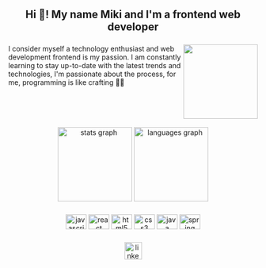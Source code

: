 <h2 align="center">Hi 👋! My name Miki and I'm a frontend web developer</h2>

###

<img align="right" height="150" src="https://media0.giphy.com/media/l0HU7hfo5w7WlSHC0/giphy.gif?cid=ecf05e47kq8bwh2ijd27xc049v484ql4c5otd606em61v7gl&rid=giphy.gif&ct=g"  />

###

<p align="left">I consider myself a technology enthusiast and web development frontend is my passion.  I am constantly learning to stay up-to-date with the latest trends and technologies, I'm passionate about the process, for me, programming is like  crafting 👨‍💻</p>

###

<br clear="both">
<br clear="both">

<div align="center">
  <img src="http://github-readme-stats.vercel.app/api?hide_title=false&hide_rank=false&show_icons=true&include_all_commits=true&count_private=true&disable_animations=false&theme=nightowl&locale=en&hide_border=false&username=MikTL" height="150" alt="stats graph"  />
  <img src="http://github-readme-stats.vercel.app/api/top-langs?locale=en&hide_title=false&layout=compact&card_width=320&langs_count=5&theme=nightowl&hide_border=false&username=MikTL" height="150" alt="languages graph"  />
</div>

###

<div align="center">
  <img src="http://cdn.jsdelivr.net/gh/devicons/devicon/icons/javascript/javascript-original.svg" height="30" width="42" alt="javascript logo"  />
  <img src="https://cdn.jsdelivr.net/gh/devicons/devicon/icons/react/react-original.svg" height="30" width="42" alt="react logo"  />
  <img src="https://cdn.jsdelivr.net/gh/devicons/devicon/icons/html5/html5-original.svg" height="30" width="42" alt="html5 logo"  />
  <img src="https://cdn.jsdelivr.net/gh/devicons/devicon/icons/css3/css3-original.svg" height="30" width="42" alt="css3 logo"  />
  <img src="https://cdn.jsdelivr.net/gh/devicons/devicon/icons/java/java-original.svg" height="30" width="42" alt="java logo"  />
  <img src="https://cdn.jsdelivr.net/gh/devicons/devicon/icons/spring/spring-original.svg" height="30" width="42" alt="spring logo"  />
</div>

###

<div align="center">
  <a href="https://www.linkedin.com/in/miki-tl/" target="_blank">
    <img src="https://img.shields.io/static/v1?message=LinkedIn&logo=linkedin&label=&color=0077B5&logoColor=white&labelColor=&style=plastic" height="35" alt="linkedin logo"  />
  </a>
</div>

###

<br clear="both">
